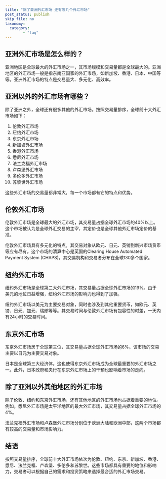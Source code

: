 ```yaml
---
title: "除了亚洲外汇市场 还有哪几个外汇市场"
post_status: publish
skip_file: no
taxonomy:
  category:
        - "faq"
---
```


## 亚洲外汇市场是怎么样的？

亚洲地区是全球最大的外汇市场之一，其市场规模和交易量都是全球最大的。亚洲地区的外汇市场一般是指东南亚国家的外汇市场，如新加坡、香港、日本、中国等等。亚洲外汇市场的特点是交易量大、多元化、高效率。

## 亚洲以外的外汇市场有哪些？

除了亚洲之外，全球还有很多其他的外汇市场。按照交易量排序，全球前十大外汇市场如下：

1. 伦敦外汇市场
2. 纽约外汇市场
3. 东京外汇市场
4. 新加坡外汇市场
5. 香港外汇市场
6. 悉尼外汇市场
7. 法兰克福外汇市场
8. 卢森堡外汇市场
9. 多伦多外汇市场
10. 苏黎世外汇市场

这些外汇市场的交易量都非常大，每一个市场都有它的特点和优势。

## 伦敦外汇市场

伦敦外汇市场是全球最大的外汇市场，其交易量占据全球外汇市场的40%以上。这个市场被认为是全球外汇交易的主宰，其定价也是全球其他外汇市场定价的基准。

伦敦外汇市场具有多元化的特点，其交易对象从欧元、日元、英镑到新兴市场货币等应有尽有。这个市场的清算中心是英国的Clearing House Automated Payment System (CHAPS)，其交易机构和交易者分布在全球130多个国家。

## 纽约外汇市场

纽约外汇市场是全球第二大外汇市场，其交易量占据全球外汇市场的19%。由于美元的地位日益增强，纽约外汇市场的影响力也得到了加强。

纽约外汇市场以美元为主要交易对象，同时也涉及到其他重要货币，如欧元、英镑、日元、加元、瑞郎等等。其交易时间与伦敦外汇市场有包容性的时差，一天内有24小时的交易时间。

## 东京外汇市场

东京外汇市场居于全球第三位，其交易量占据全球外汇市场的6%。该市场的交易主要以日元为主要交易对象。

日本是全球第三大经济体，这也使得东京外汇市场成为全球最重要的外汇市场之一。此外，日本政府和央行在东京外汇市场上的干预也影响着市场的走向。

## 除了亚洲以外其他地区的外汇市场

除了伦敦、纽约和东京外汇市场，还有其他地区的外汇市场也占据着重要的地位。例如，悉尼外汇市场是太平洋地区的最大外汇市场，其交易量占据全球外汇市场的4%。

法兰克福外汇市场和卢森堡外汇市场分别位于欧洲大陆和欧洲中部，这两个市场都有较高的交易量和市场影响力。

## 结语

按照交易量排序，全球前十大外汇市场依次为伦敦、纽约、东京、新加坡、香港、悉尼、法兰克福、卢森堡、多伦多和苏黎世。这些市场都具有重要的地位和影响力，交易者可以根据自己的需求和投资策略来选择最合适的外汇市场交易。
